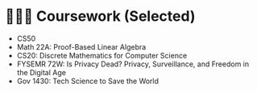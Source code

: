 # 🙇🏻‍♀️ Coursework (Selected)
- CS50
- Math 22A: Proof-Based Linear Algebra
- CS20: Discrete Mathematics for Computer Science
- FYSEMR 72W: Is Privacy Dead? Privacy, Surveillance, and Freedom in the Digital Age
- Gov 1430: Tech Science to Save the World